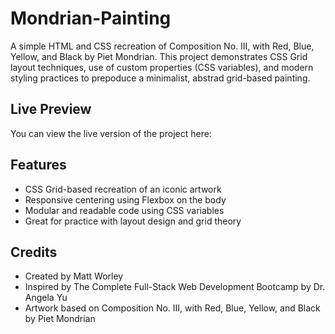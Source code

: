 # Mondrian-Painting

A simple HTML and CSS recreation of Composition No. III, with Red, Blue, Yellow, and Black by Piet Mondrian. This project demonstrates CSS Grid layout techniques, use of custom properties (CSS variables), and modern styling practices to prepoduce a minimalist, abstrad grid-based painting.

## Live Preview

You can view the live version of the project here:

## Features

- CSS Grid-based recreation of an iconic artwork
- Responsive centering using Flexbox on the body
- Modular and readable code using CSS variables
- Great for practice with layout design and grid theory

## Credits

- Created by Matt Worley
- Inspired by The Complete Full-Stack Web Development Bootcamp by Dr. Angela Yu
- Artwork based on Composition No. III, with Red, Blue, Yellow, and Black by Piet Mondrian
